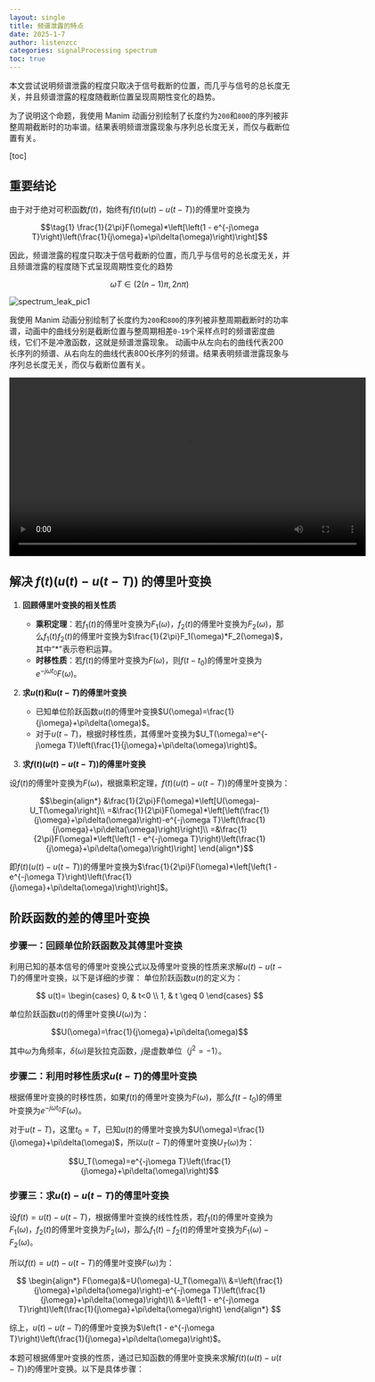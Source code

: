 ```yaml
---
layout: single
title: 频谱泄露的特点
date: 2025-1-7
author: listenzcc
categories: signalProcessing spectrum
toc: true
---
```


本文尝试说明频谱泄露的程度只取决于信号截断的位置，而几乎与信号的总长度无关，并且频谱泄露的程度随截断位置呈现周期性变化的趋势。

为了说明这个命题，我使用 Manim 动画分别绘制了长度约为`200`和`800`的序列被非整周期截断时的功率谱。结果表明频谱泄露现象与序列总长度无关，而仅与截断位置有关。

[toc]

## 重要结论

由于对于绝对可积函数$f(t)$，始终有$f(t)(u(t) - u(t - T))$的傅里叶变换为

$$\tag{1} \frac{1}{2\pi}F(\omega)*\left[\left(1 - e^{-j\omega T}\right)\left(\frac{1}{j\omega}+\pi\delta(\omega)\right)\right]$$

因此，频谱泄露的程度只取决于信号截断的位置，而几乎与信号的总长度无关，并且频谱泄露的程度随下式呈现周期性变化的趋势

$$\omega T \in (2(n-1)\pi, 2n\pi)$$

![spectrum_leak_pic1](/assets/spectrum_leak_pic1.png)

我使用 Manim 动画分别绘制了长度约为`200`和`800`的序列被非整周期截断时的功率谱，动画中的曲线分别是截断位置与整周期相差`0-19`个采样点时的频谱密度曲线，它们不是冲激函数，这就是频谱泄露现象。
动画中从左向右的曲线代表200长序列的频谱、从右向左的曲线代表800长序列的频谱。结果表明频谱泄露现象与序列总长度无关，而仅与截断位置有关。

<video width="640" controls>
  <source src="/book/assets/SpectrumLeak.mp4" type="video/mp4">
</video>

## 解决 $f(t)(u(t)−u(t−T))$ 的傅里叶变换

1. **回顾傅里叶变换的相关性质**
    - **乘积定理**：若$f_1(t)$的傅里叶变换为$F_1(\omega)$，$f_2(t)$的傅里叶变换为$F_2(\omega)$，那么$f_1(t)f_2(t)$的傅里叶变换为$\frac{1}{2\pi}F_1(\omega)*F_2(\omega)$，其中“$*$”表示卷积运算。
    - **时移性质**：若$f(t)$的傅里叶变换为$F(\omega)$，则$f(t - t_0)$的傅里叶变换为$e^{-j\omega t_0}F(\omega)$。

2. **求$u(t)$和$u(t - T)$的傅里叶变换**
    - 已知单位阶跃函数$u(t)$的傅里叶变换$U(\omega)=\frac{1}{j\omega}+\pi\delta(\omega)$。
    - 对于$u(t - T)$，根据时移性质，其傅里叶变换为$U_T(\omega)=e^{-j\omega T}\left(\frac{1}{j\omega}+\pi\delta(\omega)\right)$。

3. **求$f(t)(u(t) - u(t - T))$的傅里叶变换**

设$f(t)$的傅里叶变换为$F(\omega)$，根据乘积定理，$f(t)(u(t) - u(t - T))$的傅里叶变换为：

$$\begin{align*}
&\frac{1}{2\pi}F(\omega)*\left[U(\omega)-U_T(\omega)\right]\\
=&\frac{1}{2\pi}F(\omega)*\left[\left(\frac{1}{j\omega}+\pi\delta(\omega)\right)-e^{-j\omega T}\left(\frac{1}{j\omega}+\pi\delta(\omega)\right)\right]\\
=&\frac{1}{2\pi}F(\omega)*\left[\left(1 - e^{-j\omega T}\right)\left(\frac{1}{j\omega}+\pi\delta(\omega)\right)\right]
\end{align*}$$

即$f(t)(u(t) - u(t - T))$的傅里叶变换为$\frac{1}{2\pi}F(\omega)*\left[\left(1 - e^{-j\omega T}\right)\left(\frac{1}{j\omega}+\pi\delta(\omega)\right)\right]$。

## 阶跃函数的差的傅里叶变换

### 步骤一：回顾单位阶跃函数及其傅里叶变换

利用已知的基本信号的傅里叶变换公式以及傅里叶变换的性质来求解$u(t) - u(t - T)$的傅里叶变换，以下是详细的步骤：
单位阶跃函数$u(t)$的定义为：

$$
u(t)=
\begin{cases}
0, & t<0 \\
1, & t \geq 0
\end{cases}
$$

单位阶跃函数$u(t)$的傅里叶变换$U(\omega)$为：

$$U(\omega)=\frac{1}{j\omega}+\pi\delta(\omega)$$

其中$\omega$为角频率，$\delta(\omega)$是狄拉克函数，$j$是虚数单位（$j^2 = -1$）。

### 步骤二：利用时移性质求$u(t - T)$的傅里叶变换

根据傅里叶变换的时移性质，如果$f(t)$的傅里叶变换为$F(\omega)$，那么$f(t - t_0)$的傅里叶变换为$e^{-j\omega t_0}F(\omega)$。

对于$u(t - T)$，这里$t_0 = T$，已知$u(t)$的傅里叶变换为$U(\omega)=\frac{1}{j\omega}+\pi\delta(\omega)$，所以$u(t - T)$的傅里叶变换$U_T(\omega)$为：

$$U_T(\omega)=e^{-j\omega T}\left(\frac{1}{j\omega}+\pi\delta(\omega)\right)$$

### 步骤三：求$u(t) - u(t - T)$的傅里叶变换

设$f(t)=u(t) - u(t - T)$，根据傅里叶变换的线性性质，若$f_1(t)$的傅里叶变换为$F_1(\omega)$，$f_2(t)$的傅里叶变换为$F_2(\omega)$，那么$f_1(t) - f_2(t)$的傅里叶变换为$F_1(\omega) - F_2(\omega)$。

所以$f(t)=u(t) - u(t - T)$的傅里叶变换$F(\omega)$为：

$$
\begin{align*}
F(\omega)&=U(\omega)-U_T(\omega)\\
&=\left(\frac{1}{j\omega}+\pi\delta(\omega)\right)-e^{-j\omega T}\left(\frac{1}{j\omega}+\pi\delta(\omega)\right)\\
&=\left(1 - e^{-j\omega T}\right)\left(\frac{1}{j\omega}+\pi\delta(\omega)\right)
\end{align*}
$$

综上，$u(t) - u(t - T)$的傅里叶变换为$\left(1 - e^{-j\omega T}\right)\left(\frac{1}{j\omega}+\pi\delta(\omega)\right)$。 

本题可根据傅里叶变换的性质，通过已知函数的傅里叶变换来求解$f(t)(u(t) - u(t - T))$的傅里叶变换。以下是具体步骤：
